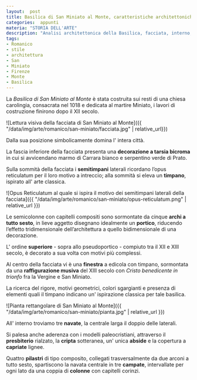 ```yaml
---
layout:  post
title: Basilica di San Miniato al Monte, caratteristiche architettoniche
categories:  appunti
materia: "STORIA DELL'ARTE"
description: "Analisi architettonica della Basilica, facciata, interno, storia, materiali e particolari motivi geometrici. Arte romanica."
tags:
- Romanico
- stile
- architettura
- San
- Miniato
- Firenze
- Monte
- Basilica
---
```


La _Basilica di San Miniato al Monte_ è stata costruita sui resti di una chiesa carolingia, consacrata nel 1018 e dedicata al martire Miniato, i lavori di costruzione finirono dopo il XII secolo. 

![Lettura visiva della facciata di San Miniato al Monte]({{ "/data/img/arte/romanico/san-miniato/facciata.jpg" | relative_url}})

Dalla sua posizione simbolicamente domina l' intera città.

La fascia inferiore della facciata presenta una **decorazione a tarsia bicroma** in cui si avvicendano marmo di Carrara bianco e serpentino verde di Prato. 

Sulla sommità della facciata i **semitimpani** laterali ricordano l’opus reticulatum per il loro motivo a intreccio; alla sommità si eleva un **timpano**, ispirato all' arte classica.

![Opus Reticulatum al quale si ispira il motivo dei semitimpani laterali della facciata]({{ "/data/img/arte/romanico/san-miniato/opus-reticulatum.png" | relative_url }})

Le semicolonne con capitelli compositi sono sormontate da cinque **archi a tutto sesto**, in lieve aggetto disegnano idealmente un **portico**, riducendo l’effetto tridimensionale dell’architettura a quello bidimensionale di una decorazione.

L' ordine **superiore** - sopra allo pseudoportico - compiuto tra il XII e XIII secolo, è decorato a sua volta con motivi più complessi.

Al centro della facciata vi è una **finestra** a edicola con timpano, sormontata da una **raffigurazione musiva** del XIII secolo con _Cristo benedicente in trionfo_ fra la Vergine e San Miniato.

La ricerca del rigore, motivi geometrici, colori sgargianti e presenza di elementi quali il timpano indicano un' ispirazione classica per tale basilica. 

![Pianta rettangolare di San Miniato al Monte]({{ "/data/img/arte/romanico/san-miniato/pianta.jpg" | relative_url }})


All' interno troviamo tre **navate**, la centrale larga il doppio delle laterali.

Si palesa anche aderenza con i modelli paleocristiani, attraverso il **presbiterio** rialzato, la **cripta** sotteranea, un' unica **abside** e la copertura a **capriate** lignee.

Quattro **pilastri** di tipo composito, collegati trasversalmente da due arconi a tutto sesto, spartiscono la navata centrale in tre **campate**, intervallate per ogni lato da una coppia di **colonne** con capitelli corinzi.